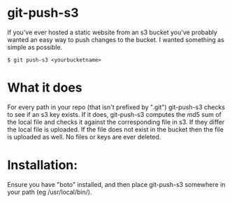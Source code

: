 git-push-s3
===========

If you've ever hosted a static website from an s3 bucket you've probably wanted
an easy way to push changes to the bucket. I wanted something as simple as 
possible. 


    $ git push-s3 <yourbucketname>


What it does
============

For every path in your repo (that isn't prefixed by ".git") git-push-s3
checks to see if an s3 key exists. If it does, git-push-s3 computes the md5
sum of the local file and checks it against the corresponding file in s3. If
they differ the local file is uploaded. If the file does not exist in the bucket
then the file is uploaded as well. No files or keys are ever deleted.



Installation:
=============

Ensure you have "boto" installed, and then place git-push-s3 somewhere in your 
path (eg /usr/local/bin/).





